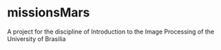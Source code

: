 # missionsMars
 A project for the discipline of Introduction to the Image Processing of the University of Brasilia
